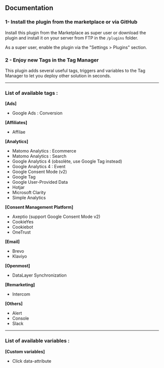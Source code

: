 ## Documentation

### 1- Install the plugin from the marketplace or via GitHub

Install this plugin from the Marketplace as super user or download the plugin and install it on your server from FTP in
the `/plugins` folder. 

As a super user, enable the plugin via the "Settings > Plugins" section.

### 2 - Enjoy new Tags in the Tag Manager 

This plugin adds several useful tags, triggers and variables to the Tag Manager to let you deploy other solution in seconds.

<hr>  

### List of available tags :

**[Ads]**

- Google Ads : Conversion

**[Affiliates]**

- Affilae

**[Analytics]**

- Matomo Analytics : Ecommerce
- Matomo Analytics : Search
- Google Analytics 4 (obsolète, use Google Tag instead)
- Google Analytics 4 : Event
- Google Consent Mode (v2)
- Google Tag
- Google User-Provided Data
- Hotjar
- Microsoft Clarity
- Simple Analytics

**[Consent Management Platform]**

- Axeptio (support Google Consent Mode v2)
- CookieYes
- Cookiebot
- OneTrust

**[Email]**

- Brevo
- Klaviyo

**[Openmost]**

- DataLayer Synchronization

**[Remarketing]**

- Intercom

**[Others]**

- Alert
- Console
- Slack

<hr>  

### List of available variables :

**[Custom variables]**

- Click data-attribute
